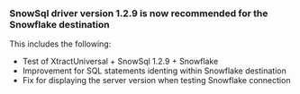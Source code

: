 ### SnowSql driver version 1.2.9 is now recommended for the Snowflake destination

This includes the following:
- Test of XtractUniversal + SnowSql 1.2.9 + Snowflake
- Improvement for SQL statements identing within Snowflake destination
- Fix for displaying the server version when testing Snowflake connection
